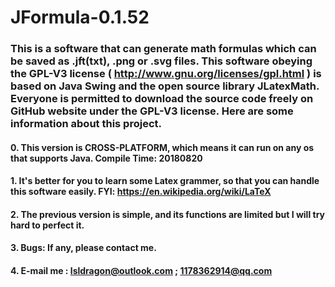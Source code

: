 # JFormula-0.1.52
### This is a software that can generate math formulas which can be saved as .jft(txt), .png or .svg files. This software obeying the GPL-V3 license ( http://www.gnu.org/licenses/gpl.html ) is based on Java Swing and the open source library JLatexMath. Everyone is permitted to download the source code freely on GitHub website under the GPL-V3 license. Here are some information about this project.
#### 0. This version is CROSS-PLATFORM, which means it can run on any os that supports Java.     Compile Time: 20180820
#### 1. It's better for you to learn some Latex grammer, so that you can handle this software easily. FYI: https://en.wikipedia.org/wiki/LaTeX
#### 2. The previous version is simple, and its functions are limited but I will try hard to perfect it.
#### 3. Bugs: If any, please contact me.
#### 4. E-mail me : lsldragon@outlook.com ; 1178362914@qq.com
